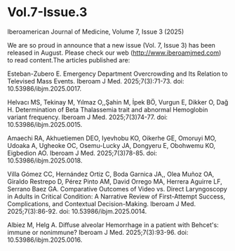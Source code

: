 # Vol.7-Issue.3
Iberoamerican Journal of Medicine, Volume 7, Issue 3 (2025)

We are so proud in announce that a new issue (Vol. 7, Issue 3) has been released in August. Please check our web (http://www.iberoamjmed.com) to read content.The articles published are:

Esteban-Zubero E. Emergency Department Overcrowding and Its Relation to Televised Mass Events. Iberoam J Med. 2025;7(3):71-73. doi: 10.53986/ibjm.2025.0017.

Helvacı MS, Tekinay M, Yılmaz O,,Şahin M, İpek BÖ, Vurgun E, Dikker O, Dağ H. Determination of Beta Thalassemia trait and abnormal Hemoglobin variant frequency. Iberoam J Med. 2025;7(3)74-77. doi: 10.53986/ibjm.2025.0015.

Amaechi RA, Akhuetiemen DEO, Iyevhobu KO, Oikerhe GE, Omoruyi MO, Udoaka A, Ugheoke OC, Osemu-Lucky JA, Dongyeru E, Obohwemu KO, Eigbedion AO. Iberoam J Med. 2025;7(3)78-85. doi: 10.53986/ibjm.2025.0018.

Villa Gómez CC, Hernández Ortiz C, Boda Garnica JA,, Olea Muñoz OA, Giraldo Restrepo D, Pérez Pinto AM, David Orrego MA, Herrera Aguirre LF, Serrano Baez GA. Comparative Outcomes of Video vs. Direct Laryngoscopy in Adults in Critical Condition: A Narrative Review of First-Attempt Success, Complications, and Contextual Decision-Making. Iberoam J Med. 2025;7(3):86-92. doi: 10.53986/ibjm.2025.0014.

Albiez M, Helg A. Diffuse alveolar Hemorrhage in a patient with Behcet's: immune or nonimmune? Iberoam J Med. 2025;7(3):93-96. doi: 10.53986/ibjm.2025.0016.
